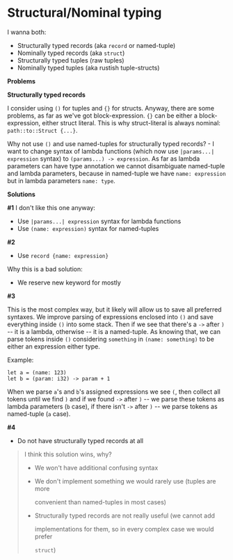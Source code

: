 # Structural/Nominal typing



I wanna both:

* Structurally typed records \(aka `record` or named-tuple\)
* Nominally typed records \(aka `struct`\)
* Structurally typed tuples \(raw tuples\)
* Nominally typed tuples \(aka rustish tuple-structs\)

**Problems**

**Structurally typed records**

I consider using `()` for tuples and `{}` for structs. Anyway, there are some problems, as far as we've got block-expression. `{}` can be either a block-expression, either struct literal. This is why struct-literal is always nominal: `path::to::Struct {...}`.

Why not use `()` and use named-tuples for structurally typed records? - I want to change syntax of lambda functions \(which now use `|params...| expression` syntax\) to `(params...) -> expression`. As far as lambda parameters can have type annotation we cannot disambiguate named-tuple and lambda parameters, because in named-tuple we have `name: expression` but in lambda parameters `name: type`.

**Solutions**

**\#1** I don't like this one anyway:

* Use `|params...| expression` syntax for lambda functions
* Use `(name: expression)` syntax for named-tuples

**\#2**

* Use `record {name: expression}`

Why this is a bad solution:

* We reserve new keyword for mostly

**\#3**

This is the most complex way, but it likely will allow us to save all preferred syntaxes. We improve parsing of expressions enclosed into `()` and save everything inside `()` into some stack. Then if we see that there's a `->` after `)` -- it is a lambda, otherwise -- it is a named-tuple. As knowing that, we can parse tokens inside `()` considering `something` in `(name: something)` to be either an expression either type.

Example:

```text
let a = (name: 123)
let b = (param: i32) -> param + 1
```

When we parse `a`'s and `b`'s assigned expressions we see `(`, then collect all tokens until we find `)` and if we found `->` after `)` -- we parse these tokens as lambda parameters \(`b` case\), if there isn't `->` after `)` -- we parse tokens as named-tuple \(`a` case\).

**\#4**

* Do not have structurally typed records at all

> I think this solution wins, why?
>
> * We won't have additional confusing syntax
> * We don't implement something we would rarely use \(tuples are more
>
>   convenient than named-tuples in most cases\)
>
> * Structurally typed records are not really useful \(we cannot add
>
>   implementations for them, so in every complex case we would prefer
>
>   `struct`\)

